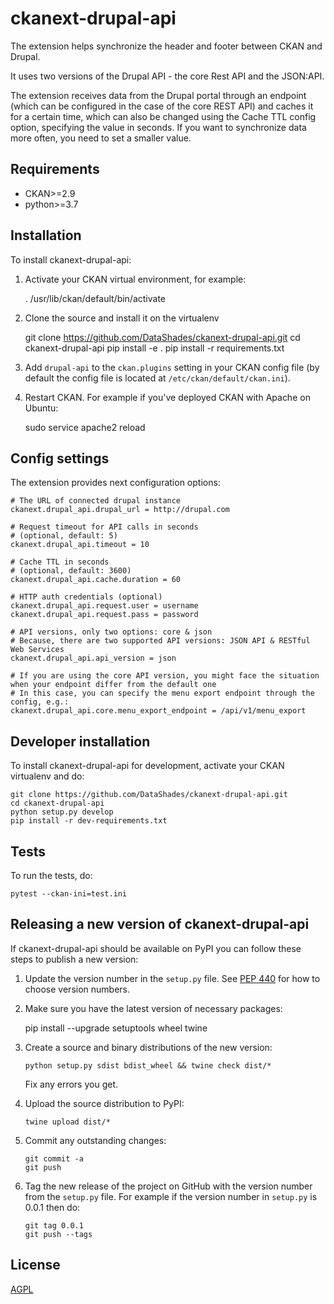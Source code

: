 # ckanext-drupal-api

The extension helps synchronize the header and footer between CKAN and Drupal.

It uses two versions of the Drupal API - the core Rest API and the JSON:API.

The extension receives data from the Drupal portal through an endpoint
(which can be configured in the case of the core REST API) and caches it for
a certain time, which can also be changed using the Cache TTL config option,
specifying the value in seconds. If you want to synchronize data more often,
you need to set a smaller value.


## Requirements

* CKAN>=2.9
* python>=3.7

## Installation

To install ckanext-drupal-api:

1. Activate your CKAN virtual environment, for example:

     . /usr/lib/ckan/default/bin/activate

2. Clone the source and install it on the virtualenv

    git clone https://github.com/DataShades/ckanext-drupal-api.git
    cd ckanext-drupal-api
    pip install -e .
	pip install -r requirements.txt

3. Add `drupal-api` to the `ckan.plugins` setting in your CKAN
   config file (by default the config file is located at
   `/etc/ckan/default/ckan.ini`).

4. Restart CKAN. For example if you've deployed CKAN with Apache on Ubuntu:

    sudo service apache2 reload


## Config settings

The extension provides next configuration options:

	# The URL of connected drupal instance
	ckanext.drupal_api.drupal_url = http://drupal.com

	# Request timeout for API calls in seconds
    # (optional, default: 5)
	ckanext.drupal_api.timeout = 10

	# Cache TTL in seconds
    # (optional, default: 3600)
	ckanext.drupal_api.cache.duration = 60

    # HTTP auth credentials (optional)
	ckanext.drupal_api.request.user = username
    ckanext.drupal_api.request.pass = password

    # API versions, only two options: core & json
    # Because, there are two supported API versions: JSON API & RESTful Web Services
    ckanext.drupal_api.api_version = json

    # If you are using the core API version, you might face the situation when your endpoint differ from the default one
    # In this case, you can specify the menu export endpoint through the config, e.g.:
    ckanext.drupal_api.core.menu_export_endpoint = /api/v1/menu_export



## Developer installation

To install ckanext-drupal-api for development, activate your CKAN virtualenv and
do:

    git clone https://github.com/DataShades/ckanext-drupal-api.git
    cd ckanext-drupal-api
    python setup.py develop
    pip install -r dev-requirements.txt


## Tests

To run the tests, do:

    pytest --ckan-ini=test.ini


## Releasing a new version of ckanext-drupal-api

If ckanext-drupal-api should be available on PyPI you can follow these steps to publish a new version:

1. Update the version number in the `setup.py` file. See [PEP 440](http://legacy.python.org/dev/peps/pep-0440/#public-version-identifiers) for how to choose version numbers.

2. Make sure you have the latest version of necessary packages:

    pip install --upgrade setuptools wheel twine

3. Create a source and binary distributions of the new version:

       python setup.py sdist bdist_wheel && twine check dist/*

   Fix any errors you get.

4. Upload the source distribution to PyPI:

       twine upload dist/*

5. Commit any outstanding changes:

       git commit -a
       git push

6. Tag the new release of the project on GitHub with the version number from
   the `setup.py` file. For example if the version number in `setup.py` is
   0.0.1 then do:

       git tag 0.0.1
       git push --tags

## License

[AGPL](https://www.gnu.org/licenses/agpl-3.0.en.html)
